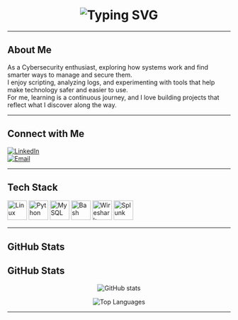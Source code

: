 <h1 align="center">
  <img src="https://readme-typing-svg.demolab.com?font=Fira+Code&weight=600&size=28&duration=3000&pause=1000&color=2984bf&center=true&vCenter=true&width=500&lines=Hi%2C+I'm+Sutharsan" alt="Typing SVG" />
</h1>

---

##  About Me
As a Cybersecurity enthusiast, exploring how systems work and find smarter ways to manage and secure them.  
I enjoy scripting, analyzing logs, and experimenting with tools that help make technology safer and easier to use.  
For me, learning is a continuous journey, and I love building projects that reflect what I discover along the way.  

---

## Connect with Me

[![LinkedIn](https://img.shields.io/badge/LinkedIn-0077B5?style=for-the-badge&logo=linkedin&logoColor=white)](https://www.linkedin.com/in/sutharsansenthil/)  
[![Email](https://img.shields.io/badge/Email-D14836?style=for-the-badge&logo=gmail&logoColor=white)](mailto:sutharsansenthil46@gmail.com)  

---

## Tech Stack

<p align="left">
  <img src="https://cdn.jsdelivr.net/gh/devicons/devicon/icons/linux/linux-original.svg" height="44" alt="Linux"/>
  <img src="https://cdn.jsdelivr.net/gh/devicons/devicon/icons/python/python-original.svg" height="44" alt="Python"/>
  <img src="https://cdn.jsdelivr.net/gh/devicons/devicon/icons/mysql/mysql-original.svg" height="44" alt="MySQL"/>
  <img src="https://cdn.jsdelivr.net/gh/devicons/devicon/icons/bash/bash-original.svg" height="44" alt="Bash"/>
  <!-- Light (white) icons via Simple Icons CDN -->
  <img src="https://cdn.simpleicons.org/wireshark/ffffff" height="44" alt="Wireshark"/>
  <img src="https://cdn.simpleicons.org/splunk/ffffff" height="44" alt="Splunk"/>
</p>


---

## GitHub Stats

## GitHub Stats
<p align="center">
  <img src="https://github-readme-stats-sigma-five.vercel.app/api?username=sanmarkos&show_icons=true&theme=tokyonight&hide_border=true" alt="GitHub stats" />
</p>

<p align="center">
  <img src="https://github-readme-stats-sigma-five.vercel.app/api/top-langs/?username=sanmarkos&layout=compact&theme=tokyonight&hide_border=true" alt="Top Languages" />
</p>

---

